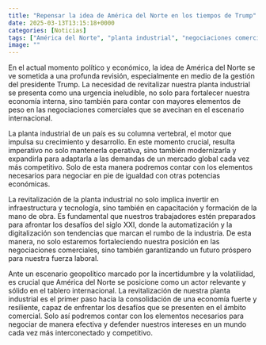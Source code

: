 ```yaml
---
title: "Repensar la idea de América del Norte en los tiempos de Trump"
date: 2025-03-13T13:15:18+0000
categories: [Noticias]
tags: ["América del Norte", "planta industrial", "negociaciones comerciales", "mercado global", "potencias económicas", "capacitación laboral", "geopolítico."]
image: ""
---
```


En el actual momento político y económico, la idea de América del Norte se ve sometida a una profunda revisión, especialmente en medio de la gestión del presidente Trump. La necesidad de revitalizar nuestra planta industrial se presenta como una urgencia ineludible, no solo para fortalecer nuestra economía interna, sino también para contar con mayores elementos de peso en las negociaciones comerciales que se avecinan en el escenario internacional.

La planta industrial de un país es su columna vertebral, el motor que impulsa su crecimiento y desarrollo. En este momento crucial, resulta imperativo no solo mantenerla operativa, sino también modernizarla y expandirla para adaptarla a las demandas de un mercado global cada vez más competitivo. Solo de esta manera podremos contar con los elementos necesarios para negociar en pie de igualdad con otras potencias económicas.

La revitalización de la planta industrial no solo implica invertir en infraestructura y tecnología, sino también en capacitación y formación de la mano de obra. Es fundamental que nuestros trabajadores estén preparados para afrontar los desafíos del siglo XXI, donde la automatización y la digitalización son tendencias que marcan el rumbo de la industria. De esta manera, no solo estaremos fortaleciendo nuestra posición en las negociaciones comerciales, sino también garantizando un futuro próspero para nuestra fuerza laboral.

Ante un escenario geopolítico marcado por la incertidumbre y la volatilidad, es crucial que América del Norte se posicione como un actor relevante y sólido en el tablero internacional. La revitalización de nuestra planta industrial es el primer paso hacia la consolidación de una economía fuerte y resiliente, capaz de enfrentar los desafíos que se presenten en el ámbito comercial. Solo así podremos contar con los elementos necesarios para negociar de manera efectiva y defender nuestros intereses en un mundo cada vez más interconectado y competitivo.
    